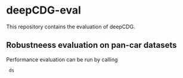 # deepCDG-eval
This repository contains the evaluation of deepCDG.
##  Robustneess evaluation on pan-car datasets
Performance evaluation can be run by calling

`` ds``
